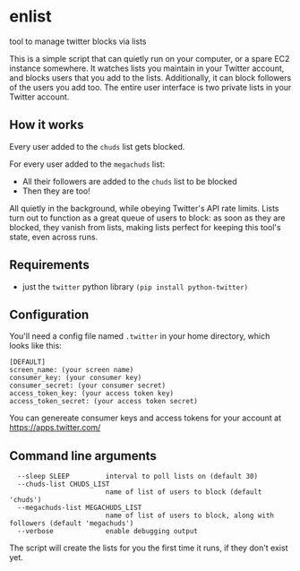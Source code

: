 # enlist
tool to manage twitter blocks via lists


This is a simple script that can quietly run on your computer, or a spare EC2 instance somewhere. It watches lists you maintain in your Twitter account, and blocks users that you add to the lists. Additionally, it can block followers of the users you add too. The entire user interface is two private lists in your Twitter account.

## How it works
Every user added to the `chuds` list gets blocked.

For every user added to the `megachuds` list:
 - All their followers are added to the `chuds` list to be blocked
 - Then they are too!
 
All quietly in the background, while obeying Twitter's API rate limits. Lists turn out to function as a great queue of users to block: as soon as they are blocked, they vanish from lists, making lists perfect for keeping this tool's state, even across runs.

## Requirements
 - just the `twitter` python library `(pip install python-twitter)`

## Configuration
You'll need a config file named `.twitter` in your home directory, which looks like this:
```
[DEFAULT]
screen_name: (your screen name)
consumer_key: (your consumer key)
consumer_secret: (your consumer secret)
access_token_key: (your access token key)
access_token_secret: (your access token secret)
```

You can genereate consumer keys and access tokens for your account at https://apps.twitter.com/

## Command line arguments
```
  --sleep SLEEP         interval to poll lists on (default 30)
  --chuds-list CHUDS_LIST
                        name of list of users to block (default 'chuds')
  --megachuds-list MEGACHUDS_LIST
                        name of list of users to block, along with followers (default 'megachuds')
  --verbose             enable debugging output
```

The script will create the lists for you the first time it runs, if they don't exist yet.
